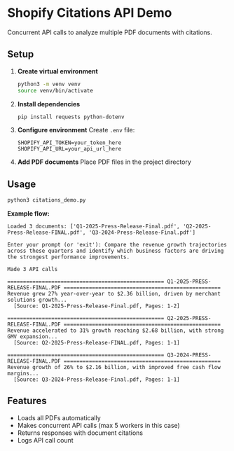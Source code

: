 # Shopify Citations API Demo

Concurrent API calls to analyze multiple PDF documents with citations.

## Setup

1. **Create virtual environment**
   ```bash
   python3 -m venv venv
   source venv/bin/activate
   ```

2. **Install dependencies**
   ```bash
   pip install requests python-dotenv
   ```

3. **Configure environment**
   Create `.env` file:
   ```
   SHOPIFY_API_TOKEN=your_token_here
   SHOPIFY_API_URL=your_api_url_here
   ```

4. **Add PDF documents**
   Place PDF files in the project directory

## Usage

```bash
python3 citations_demo.py
```

**Example flow:**
```
Loaded 3 documents: ['Q1-2025-Press-Release-Final.pdf', 'Q2-2025-Press-Release-FINAL.pdf', 'Q3-2024-Press-Release-Final.pdf']

Enter your prompt (or 'exit'): Compare the revenue growth trajectories across these quarters and identify which business factors are driving the strongest performance improvements.

Made 3 API calls

================================================== Q1-2025-PRESS-RELEASE-FINAL.PDF ==================================================
Revenue grew 27% year-over-year to $2.36 billion, driven by merchant solutions growth...
  [Source: Q1-2025-Press-Release-Final.pdf, Pages: 1-2]

================================================== Q2-2025-PRESS-RELEASE-FINAL.PDF ==================================================
Revenue accelerated to 31% growth reaching $2.68 billion, with strong GMV expansion...
  [Source: Q2-2025-Press-Release-FINAL.pdf, Pages: 1-1]

================================================== Q3-2024-PRESS-RELEASE-FINAL.PDF ==================================================
Revenue growth of 26% to $2.16 billion, with improved free cash flow margins...
  [Source: Q3-2024-Press-Release-Final.pdf, Pages: 1-1]
```

## Features

- Loads all PDFs automatically
- Makes concurrent API calls (max 5 workers in this case)
- Returns responses with document citations
- Logs API call count